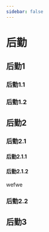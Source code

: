 ```yaml
---
sidebar: false
---
```

# 后勤

## 后勤1
### 后勤1.1
### 后勤1.2

## 后勤2
### 后勤2.1
#### 后勤2.1.1
#### 后勤2.1.2
wefwe


### 后勤2.2

## 后勤3